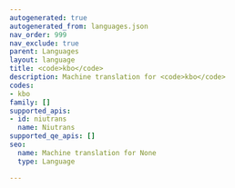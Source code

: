 ```yaml
---
autogenerated: true
autogenerated_from: languages.json
nav_order: 999
nav_exclude: true
parent: Languages
layout: language
title: <code>kbo</code>
description: Machine translation for <code>kbo</code>
codes:
- kbo
family: []
supported_apis:
- id: niutrans
  name: Niutrans
supported_qe_apis: []
seo:
  name: Machine translation for None
  type: Language

---
```


